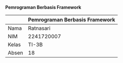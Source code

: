 **Pemrograman Berbasis Framework**

|        |   Pemrograman Berbasis Framework   |
|--------|------------------------------------|
|Nama    | Ratnasari                          |
|NIM     | 2241720007                         |
|Kelas   | TI-3B                              |
|Absen   | 18                                 |